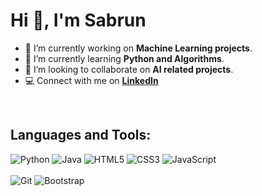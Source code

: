 <h1 align="left">Hi 👋, I'm Sabrun</h1>

- 🔭 I’m currently working on **Machine Learning projects**.
- 🌱 I’m currently learning **Python and Algorithms**. 
- 👯 I’m looking to collaborate on **AI related projects**.
- :computer: Connect with me on **[LinkedIn](https://www.linkedin.com/in/sabrun/)**

<br/>

<h2 align="left">Languages and Tools:</h2>
<div>
  <img  alt="Python" src ="https://img.shields.io/badge/Python-14354C?style=for-the-badge&logo=python&logoColor=white"/>
  <img  alt="Java" src ="https://img.shields.io/badge/Java-ED8B00?style=for-the-badge&logo=openjdk&logoColor=white"/>
  <img  alt="HTML5" src="https://img.shields.io/badge/html5-%23E34F26.svg?style=for-the-badge&logo=html5&logoColor=white"/>
  <img  alt="CSS3" src="https://img.shields.io/badge/css3-%231572B6.svg?style=for-the-badge&logo=css3&logoColor=white"/>
  <img  alt="JavaScript" src="https://img.shields.io/badge/JavaScript-%23323330.svg?style=for-the-badge&logo=javascript&logoColor=white"/>
</div>
<br/>
<div>
  <img  alt="Git" src="https://img.shields.io/badge/-Git-F05032?style=for-the-badge&logo=git&logoColor=white" />
  <img  alt="Bootstrap" src ="https://img.shields.io/badge/Bootstrap-563D7C?style=for-the-badge&logo=bootstrap&logoColor=white"/>
</div>
<!--
**SabrunTheDev/SabrunTheDev** is a ✨ _special_ ✨ repository because its `README.md` (this file) appears on your GitHub profile.

Here are some ideas to get you started:

- 🔭 I’m currently working on ...
- 🌱 I’m currently learning ...
- 👯 I’m looking to collaborate on ...
- 🤔 I’m looking for help with ...
- 💬 Ask me about ...
- 📫 How to reach me: ...
- 😄 Pronouns: ...
- ⚡ Fun fact: ...
-->
